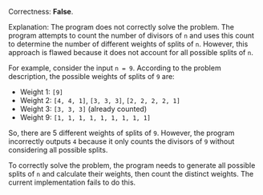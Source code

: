 Correctness: **False**.

Explanation: The program does not correctly solve the problem. The program attempts to count the number of divisors of `n` and uses this count to determine the number of different weights of splits of `n`. However, this approach is flawed because it does not account for all possible splits of `n`.

For example, consider the input `n = 9`. According to the problem description, the possible weights of splits of `9` are:

- Weight 1: `[9]`
- Weight 2: `[4, 4, 1]`, `[3, 3, 3]`, `[2, 2, 2, 2, 1]`
- Weight 3: `[3, 3, 3]` (already counted)
- Weight 9: `[1, 1, 1, 1, 1, 1, 1, 1, 1]`

So, there are 5 different weights of splits of `9`. However, the program incorrectly outputs `4` because it only counts the divisors of `9` without considering all possible splits.

To correctly solve the problem, the program needs to generate all possible splits of `n` and calculate their weights, then count the distinct weights. The current implementation fails to do this.